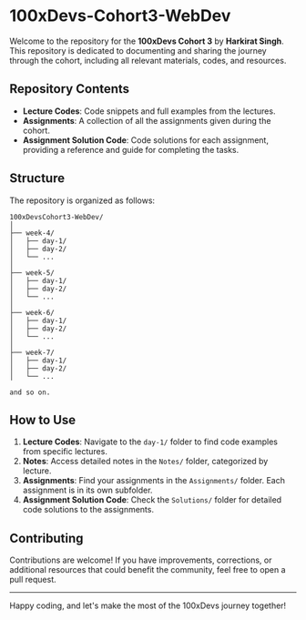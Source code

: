 # 100xDevs-Cohort3-WebDev

Welcome to the repository for the **100xDevs Cohort 3** by **Harkirat Singh**. This repository is dedicated to documenting and sharing the journey through the cohort, including all relevant materials, codes, and resources.

## Repository Contents

- **Lecture Codes**: Code snippets and full examples from the lectures.
- **Assignments**: A collection of all the assignments given during the cohort.
- **Assignment Solution Code**: Code solutions for each assignment, providing a reference and guide for completing the tasks.

## Structure

The repository is organized as follows:

```
100xDevsCohort3-WebDev/
│
├── week-4/
│   ├── day-1/
│   ├── day-2/
│   └── ...
│
├── week-5/
│   ├── day-1/
│   ├── day-2/
│   └── ...
│
├── week-6/
│   ├── day-1/
│   ├── day-2/
│   └── ...
│
├── week-7/
│   ├── day-1/
│   ├── day-2/
│   └── ...

and so on.
```

## How to Use

1. **Lecture Codes**: Navigate to the `day-1/` folder to find code examples from specific lectures.
2. **Notes**: Access detailed notes in the `Notes/` folder, categorized by lecture.
3. **Assignments**: Find your assignments in the `Assignments/` folder. Each assignment is in its own subfolder.
4. **Assignment Solution Code**: Check the `Solutions/` folder for detailed code solutions to the assignments.

## Contributing

Contributions are welcome! If you have improvements, corrections, or additional resources that could benefit the community, feel free to open a pull request.

---

Happy coding, and let's make the most of the 100xDevs journey together!